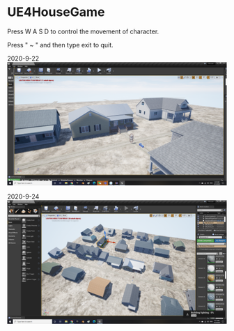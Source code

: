 # UE4HouseGame

Press W A S D to control the movement of character.

Press " ~ " and then type exit to quit.

2020-9-22
![](https://github.com/XuchenSun/UE4HouseGame/blob/master/Land%20and%20house.png)

2020-9-24
![](https://github.com/XuchenSun/UE4HouseGame/blob/master/house.png)
